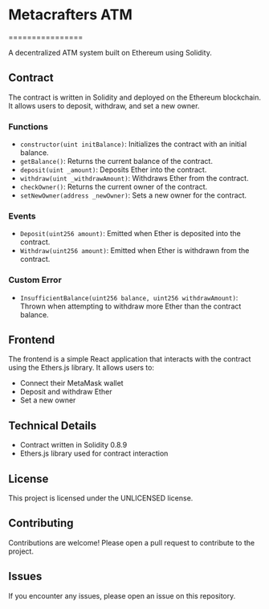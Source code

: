 # Metacrafters ATM
================

A decentralized ATM system built on Ethereum using Solidity.

## Contract

The contract is written in Solidity and deployed on the Ethereum blockchain. It allows users to deposit, withdraw, and set a new owner.

### Functions

* `constructor(uint initBalance)`: Initializes the contract with an initial balance.
* `getBalance()`: Returns the current balance of the contract.
* `deposit(uint _amount)`: Deposits Ether into the contract.
* `withdraw(uint _withdrawAmount)`: Withdraws Ether from the contract.
* `checkOwner()`: Returns the current owner of the contract.
* `setNewOwner(address _newOwner)`: Sets a new owner for the contract.

### Events

* `Deposit(uint256 amount)`: Emitted when Ether is deposited into the contract.
* `Withdraw(uint256 amount)`: Emitted when Ether is withdrawn from the contract.

### Custom Error

* `InsufficientBalance(uint256 balance, uint256 withdrawAmount)`: Thrown when attempting to withdraw more Ether than the contract balance.

## Frontend

The frontend is a simple React application that interacts with the contract using the Ethers.js library. It allows users to:

* Connect their MetaMask wallet
* Deposit and withdraw Ether
* Set a new owner

## Technical Details

* Contract written in Solidity 0.8.9
* Ethers.js library used for contract interaction

## License

This project is licensed under the UNLICENSED license.

## Contributing

Contributions are welcome! Please open a pull request to contribute to the project.

## Issues

If you encounter any issues, please open an issue on this repository.
